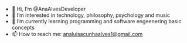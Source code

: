 - 👋 Hi, I’m @AnaAlvesDeveloper
- 👀 I’m interested in technology, philosophy, psychology and music
- 🌱 I’m currently learning programming and software engeenering basic concepts
- 📫 How to reach me: analuisacunhaalves1@gmail.com
